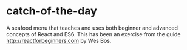 # catch-of-the-day
A seafood menu that teaches and uses both beginner and advanced concepts of React and ES6. This has been an exercise from the guide http://reactforbeginners.com by Wes Bos.
